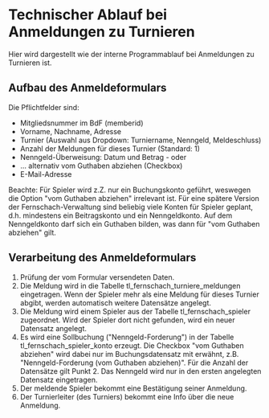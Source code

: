 # Technischer Ablauf bei Anmeldungen zu Turnieren

Hier wird dargestellt wie der interne Programmablauf bei Anmeldungen zu Turnieren ist.

## Aufbau des Anmeldeformulars

Die Pflichtfelder sind:

* Mitgliedsnummer im BdF (memberid)
* Vorname, Nachname, Adresse
* Turnier (Auswahl aus Dropdown: Turniername, Nenngeld, Meldeschluss)
* Anzahl der Meldungen für dieses Turnier (Standard: 1)
* Nenngeld-Überweisung: Datum und Betrag - oder
* ... alternativ vom Guthaben abziehen (Checkbox)
* E-Mail-Adresse

Beachte: Für Spieler wird z.Z. nur ein Buchungskonto geführt, weswegen die Option "vom Guthaben abziehen" irrelevant ist.
Für eine spätere Version der Fernschach-Verwaltung sind beliebig viele Konten für Spieler geplant, d.h. mindestens ein Beitragskonto und ein Nenngeldkonto. Auf dem Nenngeldkonto darf sich ein Guthaben bilden, was dann für "vom Guthaben abziehen" gilt.

## Verarbeitung des Anmeldeformulars

 1. Prüfung der vom Formular versendeten Daten.
 2. Die Meldung wird in die Tabelle tl_fernschach_turniere_meldungen eingetragen. Wenn der Spieler mehr als eine Meldung für dieses Turnier abgibt, werden automatisch weitere Datensätze angelegt.
 3. Die Meldung wird einem Spieler aus der Tabelle tl_fernschach_spieler zugeordnet. Wird der Spieler dort nicht gefunden, wird ein neuer Datensatz angelegt.
 4. Es wird eine Sollbuchung ("Nenngeld-Forderung") in der Tabelle tl_fernschach_spieler_konto erzeugt. Die Checkbox "vom Guthaben abziehen" wird dabei nur im Buchungsdatensatz mit erwähnt, z.B. "Nenngeld-Forderung (vom Guthaben abziehen)". Für die Anzahl der Datensätze gilt Punkt 2. Das Nenngeld wird nur in den ersten angelegten Datensatz eingetragen.
 5. Der meldende Spieler bekommt eine Bestätigung seiner Anmeldung.
 6. Der Turnierleiter (des Turniers) bekommt eine Info über die neue Anmeldung.
